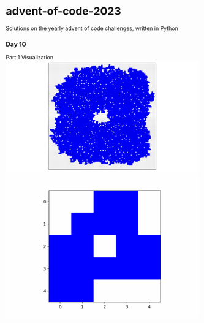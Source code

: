 # advent-of-code-2023
Solutions on the yearly advent of code challenges, written in Python 


### Day 10
Part 1 Visualization
![part1-viz](python-code/day-10/day10-part1-viz.svg)
![part1-gif](python-code/day-10/animation.gif)

